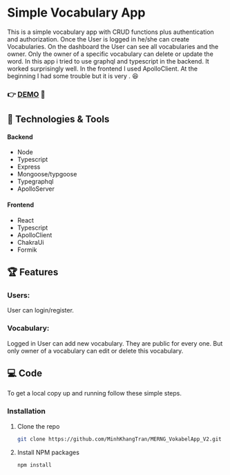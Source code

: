 
# Simple Vocabulary App
This is a simple vocabulary app with CRUD functions plus authentication and authorization. Once the User is logged in he/she can create Vocabularies. On the dashboard the User can see all vocabularies and the owner. Only the owner of a specific vocabulary can delete or update the word. 
In this app i tried to use graphql and typescript in the backend. It worked surprisingly well. In the frontend I used ApolloClient. At the beginning I had some trouble but it is very . :satisfied: 

### :point_right: [DEMO](https://vok-app-mkt-v2.herokuapp.com/) :rocket:  
  


  
## :hammer: Technologies & Tools  
  
#### Backend
* Node
* Typescript
* Express
* Mongoose/typgoose
* Typegraphql
* ApolloServer

#### Frontend
* React
* Typescript
* ApolloClient
* ChakraUi
* Formik

  
## :trophy: Features  
  
### Users:  
User can login/register.
### Vocabulary:  
Logged in User can add new vocabulary. They are public for every one. But only owner of a vocabulary can edit or delete this vocabulary. 


## :computer: Code
To get a local copy up and running follow these simple steps.


### Installation

1. Clone the repo
   ```sh
   git clone https://github.com/MinhKhangTran/MERNG_VokabelApp_V2.git
   ```
2. Install NPM packages
   ```sh
   npm install
   ```


